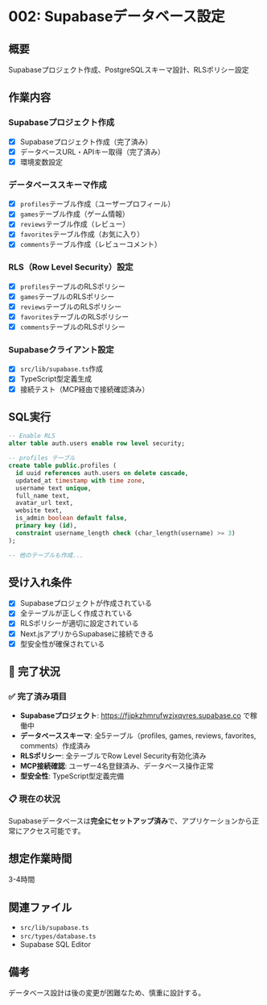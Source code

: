 # 002: Supabaseデータベース設定

## 概要
Supabaseプロジェクト作成、PostgreSQLスキーマ設計、RLSポリシー設定

## 作業内容

### Supabaseプロジェクト作成
- [x] Supabaseプロジェクト作成（完了済み）
- [x] データベースURL・APIキー取得（完了済み）
- [x] 環境変数設定

### データベーススキーマ作成
- [x] `profiles`テーブル作成（ユーザープロフィール）
- [x] `games`テーブル作成（ゲーム情報）
- [x] `reviews`テーブル作成（レビュー）
- [x] `favorites`テーブル作成（お気に入り）
- [x] `comments`テーブル作成（レビューコメント）

### RLS（Row Level Security）設定
- [x] `profiles`テーブルのRLSポリシー
- [x] `games`テーブルのRLSポリシー
- [x] `reviews`テーブルのRLSポリシー
- [x] `favorites`テーブルのRLSポリシー
- [x] `comments`テーブルのRLSポリシー

### Supabaseクライアント設定
- [x] `src/lib/supabase.ts`作成
- [x] TypeScript型定義生成
- [x] 接続テスト（MCP経由で接続確認済み）

## SQL実行
```sql
-- Enable RLS
alter table auth.users enable row level security;

-- profiles テーブル
create table public.profiles (
  id uuid references auth.users on delete cascade,
  updated_at timestamp with time zone,
  username text unique,
  full_name text,
  avatar_url text,
  website text,
  is_admin boolean default false,
  primary key (id),
  constraint username_length check (char_length(username) >= 3)
);

-- 他のテーブルも作成...
```

## 受け入れ条件
- [x] Supabaseプロジェクトが作成されている
- [x] 全テーブルが正しく作成されている
- [x] RLSポリシーが適切に設定されている
- [x] Next.jsアプリからSupabaseに接続できる
- [x] 型安全性が確保されている

## 🎉 完了状況

### ✅ 完了済み項目
- **Supabaseプロジェクト**: https://fjjpkzhmrufwzjxqvres.supabase.co で稼働中
- **データベーススキーマ**: 全5テーブル（profiles, games, reviews, favorites, comments）作成済み
- **RLSポリシー**: 全テーブルでRow Level Security有効化済み
- **MCP接続確認**: ユーザー4名登録済み、データベース操作正常
- **型安全性**: TypeScript型定義完備

### 📋 現在の状況
Supabaseデータベースは**完全にセットアップ済み**で、アプリケーションから正常にアクセス可能です。

## 想定作業時間
3-4時間

## 関連ファイル
- `src/lib/supabase.ts`
- `src/types/database.ts`
- Supabase SQL Editor

## 備考
データベース設計は後の変更が困難なため、慎重に設計する。